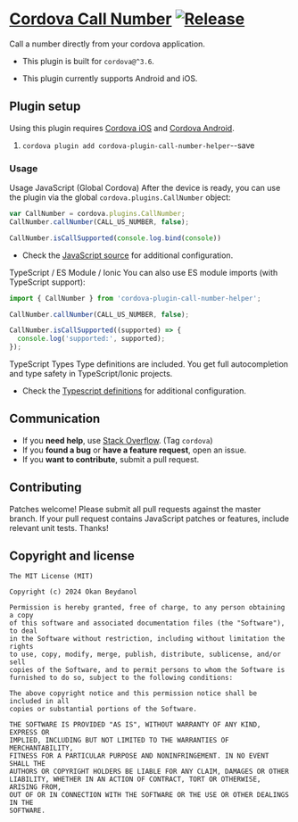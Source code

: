 # [Cordova Call Number](https://github.com/okanbeydanol/cordova-plugin-call-number-helper) [![Release](https://img.shields.io/npm/v/cordova-plugin-call-number-helper.svg?style=flat)](https://github.com/okanbeydanol/cordova-plugin-call-number-helper/releases)

Call a number directly from your cordova application.

* This plugin is built for `cordova@^3.6`.

* This plugin currently supports Android and iOS.


## Plugin setup

Using this plugin requires [Cordova iOS](https://github.com/apache/cordova-ios) and [Cordova Android](https://github.com/apache/cordova-android).

1. `cordova plugin add cordova-plugin-call-number-helper`--save


### Usage

Usage
JavaScript (Global Cordova)
After the device is ready, you can use the plugin via the global `cordova.plugins.CallNumber` object:

```javascript
var CallNumber = cordova.plugins.CallNumber;
CallNumber.callNumber(CALL_US_NUMBER, false);

CallNumber.isCallSupported(console.log.bind(console))
```

* Check the [JavaScript source](https://github.com/okanbeydanol/cordova-plugin-call-number-helper/tree/master/www/CallNumber.js) for additional configuration.


TypeScript / ES Module / Ionic
You can also use ES module imports (with TypeScript support):

```typescript
import { CallNumber } from 'cordova-plugin-call-number-helper';

CallNumber.callNumber(CALL_US_NUMBER, false);

CallNumber.isCallSupported((supported) => {
  console.log('supported:', supported);
});
```
TypeScript Types
Type definitions are included. You get full autocompletion and type safety in TypeScript/Ionic projects.


* Check the [Typescript definitions](https://github.com/okanbeydanol/cordova-plugin-call-number-helper/tree/master/www/CallNumber.d.ts) for additional configuration.


## Communication

- If you **need help**, use [Stack Overflow](http://stackoverflow.com/questions/tagged/cordova). (Tag `cordova`)
- If you **found a bug** or **have a feature request**, open an issue.
- If you **want to contribute**, submit a pull request.



## Contributing

Patches welcome! Please submit all pull requests against the master branch. If your pull request contains JavaScript patches or features, include relevant unit tests. Thanks!

## Copyright and license

    The MIT License (MIT)

    Copyright (c) 2024 Okan Beydanol

    Permission is hereby granted, free of charge, to any person obtaining a copy
    of this software and associated documentation files (the "Software"), to deal
    in the Software without restriction, including without limitation the rights
    to use, copy, modify, merge, publish, distribute, sublicense, and/or sell
    copies of the Software, and to permit persons to whom the Software is
    furnished to do so, subject to the following conditions:

    The above copyright notice and this permission notice shall be included in all
    copies or substantial portions of the Software.

    THE SOFTWARE IS PROVIDED "AS IS", WITHOUT WARRANTY OF ANY KIND, EXPRESS OR
    IMPLIED, INCLUDING BUT NOT LIMITED TO THE WARRANTIES OF MERCHANTABILITY,
    FITNESS FOR A PARTICULAR PURPOSE AND NONINFRINGEMENT. IN NO EVENT SHALL THE
    AUTHORS OR COPYRIGHT HOLDERS BE LIABLE FOR ANY CLAIM, DAMAGES OR OTHER
    LIABILITY, WHETHER IN AN ACTION OF CONTRACT, TORT OR OTHERWISE, ARISING FROM,
    OUT OF OR IN CONNECTION WITH THE SOFTWARE OR THE USE OR OTHER DEALINGS IN THE
    SOFTWARE.